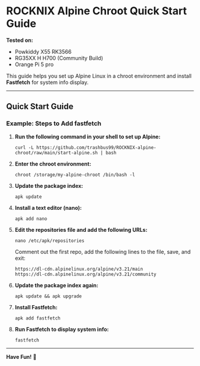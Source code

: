 # ROCKNIX Alpine Chroot Quick Start Guide  

**Tested on:**  
- Powkiddy X55 RK3566
- RG35XX H H700  (Community Build)
- Orange Pi 5 pro 

This guide helps you set up Alpine Linux in a chroot environment and install **Fastfetch** for system info display.

---

## Quick Start Guide  

### Example: Steps to Add fastfetch  

1. **Run the following command in your shell to set up Alpine:**  
    ```
    curl -L https://github.com/trashbus99/ROCKNIX-alpine-chroot/raw/main/start-alpine.sh | bash
    ```

2. **Enter the chroot environment:**  
    ```
    chroot /storage/my-alpine-chroot /bin/bash -l
    ```

3. **Update the package index:**  
    ```
    apk update
    ```

4. **Install a text editor (nano):**  
    ```
    apk add nano
    ```

5. **Edit the repositories file and add the following URLs:**  
    ```
    nano /etc/apk/repositories
    ```
    Comment out the first repo, add the following lines to the file, save, and exit:  
    ```
    https://dl-cdn.alpinelinux.org/alpine/v3.21/main
    https://dl-cdn.alpinelinux.org/alpine/v3.21/community
    ```

6. **Update the package index again:**  
    ```
    apk update && apk upgrade
    ```

7. **Install Fastfetch:**  
    ```
    apk add fastfetch
    ```

8. **Run Fastfetch to display system info:**  
    ```
    fastfetch
    ```

---

**Have Fun!** 🎉

